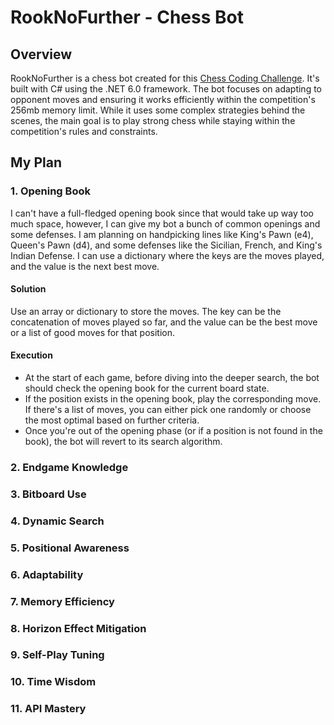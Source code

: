 # RookNoFurther - Chess Bot

## Overview

RookNoFurther is a chess bot created for this [Chess Coding Challenge](https://github.com/SebLague/Chess-Challenge). It's built with C# using the .NET 6.0 framework. The bot focuses on adapting to opponent moves and ensuring it works efficiently within the competition's 256mb memory limit. While it uses some complex strategies behind the scenes, the main goal is to play strong chess while staying within the competition's rules and constraints.

## My Plan 

### 1. Opening Book

I can't have a full-fledged opening book since that would take up way too much space, however, I can give my bot a bunch of common openings and some defenses. I am planning on handpicking lines like King's Pawn (e4), Queen's Pawn (d4), and some defenses like the Sicilian, French, and King's Indian Defense. I can use a dictionary where the keys are the moves played, and the value is the next best move. 

#### Solution

Use an array or dictionary to store the moves. The key can be the concatenation of moves played so far, and the value can be the best move or a list of good moves for that position.

#### Execution

- At the start of each game, before diving into the deeper search, the bot should check the opening book for the current board state.
- If the position exists in the opening book, play the corresponding move. If there's a list of moves, you can either pick one randomly or choose the most optimal based on further criteria.
- Once you're out of the opening phase (or if a position is not found in the book), the bot will revert to its search algorithm.

### 2. Endgame Knowledge
### 3. Bitboard Use
### 4. Dynamic Search
### 5. Positional Awareness
### 6. Adaptability
### 7. Memory Efficiency
### 8. Horizon Effect Mitigation
### 9. Self-Play Tuning
### 10. Time Wisdom
### 11. API Mastery
